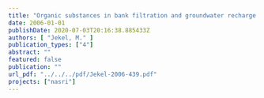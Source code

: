 ```yaml
---
title: "Organic substances in bank filtration and groundwater recharge - Process studies"
date: 2006-01-01
publishDate: 2020-07-03T20:16:38.885433Z
authors: [ "Jekel, M." ]
publication_types: ["4"]
abstract: ""
featured: false
publication: ""
url_pdf: "../../../pdf/Jekel-2006-439.pdf"
projects: ["nasri"]
---
```


